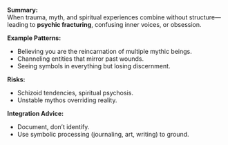 **Summary:**  
When trauma, myth, and spiritual experiences combine without structure—leading to **psychic fracturing**, confusing inner voices, or obsession.

**Example Patterns:**

- Believing you are the reincarnation of multiple mythic beings.
- Channeling entities that mirror past wounds.
- Seeing symbols in everything but losing discernment.

**Risks:**

- Schizoid tendencies, spiritual psychosis.
- Unstable mythos overriding reality.

**Integration Advice:**

- Document, don’t identify.
- Use symbolic processing (journaling, art, writing) to ground.